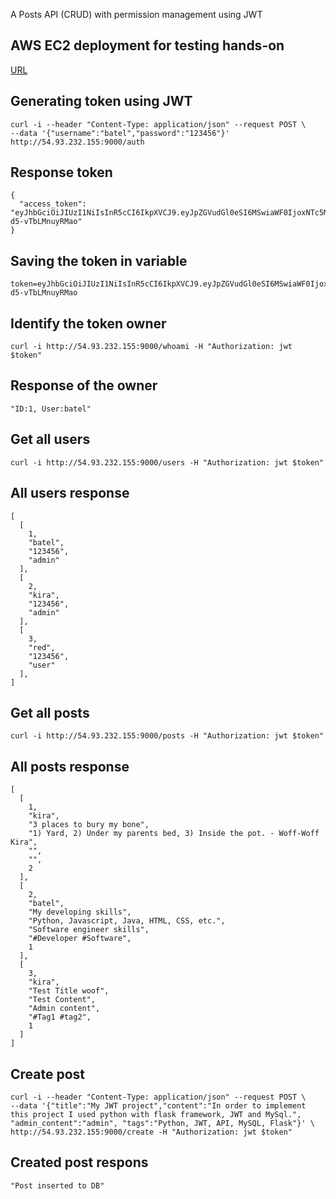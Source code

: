 A Posts API (CRUD) with permission management using JWT

## AWS EC2 deployment for testing hands-on
[URL](http://54.93.232.155:9000/)


## Generating token using JWT
```
curl -i --header "Content-Type: application/json" --request POST \
--data '{"username":"batel","password":"123456"}' http://54.93.232.155:9000/auth
```

## Response token
```
{
  "access_token": "eyJhbGciOiJIUzI1NiIsInR5cCI6IkpXVCJ9.eyJpZGVudGl0eSI6MSwiaWF0IjoxNTc5MDM4NDE2LCJuYmYiOjE1NzkwMzg0MTYsImV4cCI6MTU3OTAzODcxNn0.s0nqLc69sdYGtvRHbuz4LBIeVyb-d5-vTbLMnuyRMao"
}

```

## Saving the token in variable
```
token=eyJhbGciOiJIUzI1NiIsInR5cCI6IkpXVCJ9.eyJpZGVudGl0eSI6MSwiaWF0IjoxNTc5MDM4NDE2LCJuYmYiOjE1NzkwMzg0MTYsImV4cCI6MTU3OTAzODcxNn0.s0nqLc69sdYGtvRHbuz4LBIeVyb-d5-vTbLMnuyRMao
```

## Identify the token owner
```
curl -i http://54.93.232.155:9000/whoami -H "Authorization: jwt $token"
```

## Response of the owner
```
"ID:1, User:batel"
```

## Get all users
```
curl -i http://54.93.232.155:9000/users -H "Authorization: jwt $token"
```

## All users response
```
[
  [
    1,
    "batel",
    "123456",
    "admin"
  ],
  [
    2,
    "kira",
    "123456",
    "admin"
  ],
  [
    3,
    "red",
    "123456",
    "user"
  ],
]
```

## Get all posts
```
curl -i http://54.93.232.155:9000/posts -H "Authorization: jwt $token"
```

## All posts response
```
[
  [
    1,
    "kira",
    "3 places to bury my bone",
    "1) Yard, 2) Under my parents bed, 3) Inside the pot. - Woff-Woff Kira",
    "",
    "",
    2
  ],
  [
    2,
    "batel",
    "My developing skills",
    "Python, Javascript, Java, HTML, CSS, etc.",
    "Software engineer skills",
    "#Developer #Software",
    1
  ],
  [
    3,
    "kira",
    "Test Title woof",
    "Test Content",
    "Admin content",
    "#Tag1 #tag2",
    1
  ]
]
```
## Create post
```
curl -i --header "Content-Type: application/json" --request POST \
--data '{"title":"My JWT project","content":"In order to implement this project I used python with flask framework, JWT and MySql.", "admin_content":"admin", "tags":"Python, JWT, API, MySQL, Flask"}' \
http://54.93.232.155:9000/create -H "Authorization: jwt $token"
```

## Created post respons
```
"Post inserted to DB"
```
